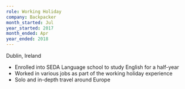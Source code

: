 ```yaml
---
role: Working Holiday
company: Backpacker
month_started: Jul
year_started: 2017
month_ended: Apr
year_ended: 2018
---
```

Dublin, Ireland

*  Enrolled into SEDA Language school to study English for a half-year
*  Worked in various jobs as part of the working holiday experience
*  Solo and in-depth travel around Europe
